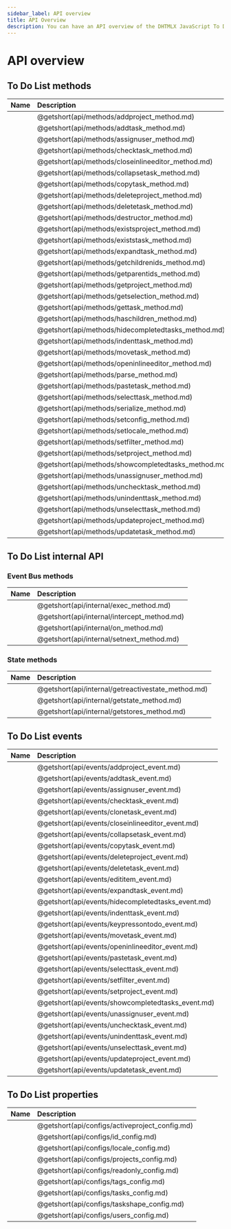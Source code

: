 ```yaml
---
sidebar_label: API overview
title: API Overview
description: You can have an API overview of the DHTMLX JavaScript To Do List library. Browse developer guides and API reference, try out code examples and live demos, and download a free 30-day evaluation version of DHTMLX To Do List.
---
```


# API overview

## To Do List methods

| Name                                         | Description                                         |
| :------------------------------------------- | :-------------------------------------------------- |
| [](api/methods/addproject_method.md)         | @getshort(api/methods/addproject_method.md)         |
| [](api/methods/addtask_method.md)            | @getshort(api/methods/addtask_method.md)            |
| [](api/methods/assignuser_method.md)         | @getshort(api/methods/assignuser_method.md)         |
| [](api/methods/checktask_method.md)          | @getshort(api/methods/checktask_method.md)          |
| [](api/methods/closeinlineeditor_method.md)  | @getshort(api/methods/closeinlineeditor_method.md)  |
| [](api/methods/collapsetask_method.md)       | @getshort(api/methods/collapsetask_method.md)       |
| [](api/methods/copytask_method.md)           | @getshort(api/methods/copytask_method.md)           |
| [](api/methods/deleteproject_method.md)      | @getshort(api/methods/deleteproject_method.md)      |
| [](api/methods/deletetask_method.md)         | @getshort(api/methods/deletetask_method.md)         |
| [](api/methods/destructor_method.md)         | @getshort(api/methods/destructor_method.md)         |
| [](api/methods/existsproject_method.md)      | @getshort(api/methods/existsproject_method.md)      |
| [](api/methods/existstask_method.md)         | @getshort(api/methods/existstask_method.md)         |
| [](api/methods/expandtask_method.md)         | @getshort(api/methods/expandtask_method.md)         |
| [](api/methods/getchildrenids_method.md)     | @getshort(api/methods/getchildrenids_method.md)     |
| [](api/methods/getparentids_method.md)       | @getshort(api/methods/getparentids_method.md)       |
| [](api/methods/getproject_method.md)         | @getshort(api/methods/getproject_method.md)         |
| [](api/methods/getselection_method.md)       | @getshort(api/methods/getselection_method.md)       |
| [](api/methods/gettask_method.md)            | @getshort(api/methods/gettask_method.md)            |
| [](api/methods/haschildren_method.md)        | @getshort(api/methods/haschildren_method.md)        |
| [](api/methods/hidecompletedtasks_method.md) | @getshort(api/methods/hidecompletedtasks_method.md) |
| [](api/methods/indenttask_method.md)         | @getshort(api/methods/indenttask_method.md)         |
| [](api/methods/movetask_method.md)           | @getshort(api/methods/movetask_method.md)           |
| [](api/methods/openinlineeditor_method.md)   | @getshort(api/methods/openinlineeditor_method.md)   |
| [](api/methods/parse_method.md)              | @getshort(api/methods/parse_method.md)              |
| [](api/methods/pastetask_method.md)          | @getshort(api/methods/pastetask_method.md)          |
| [](api/methods/selecttask_method.md)         | @getshort(api/methods/selecttask_method.md)         |
| [](api/methods/serialize_method.md)          | @getshort(api/methods/serialize_method.md)          |
| [](api/methods/setconfig_method.md)          | @getshort(api/methods/setconfig_method.md)          |
| [](api/methods/setlocale_method.md)          | @getshort(api/methods/setlocale_method.md)          |
| [](api/methods/setfilter_method.md)          | @getshort(api/methods/setfilter_method.md)          |
| [](api/methods/setproject_method.md)         | @getshort(api/methods/setproject_method.md)         |
| [](api/methods/showcompletedtasks_method.md) | @getshort(api/methods/showcompletedtasks_method.md) |
| [](api/methods/unassignuser_method.md)       | @getshort(api/methods/unassignuser_method.md)       |
| [](api/methods/unchecktask_method.md)        | @getshort(api/methods/unchecktask_method.md)        |
| [](api/methods/unindenttask_method.md)       | @getshort(api/methods/unindenttask_method.md)       |
| [](api/methods/unselecttask_method.md)       | @getshort(api/methods/unselecttask_method.md)       |
| [](api/methods/updateproject_method.md)      | @getshort(api/methods/updateproject_method.md)      |
| [](api/methods/updatetask_method.md)         | @getshort(api/methods/updatetask_method.md)         |

## To Do List internal API

### Event Bus methods

| Name                                 | Description                                 |
| :----------------------------------- | :------------------------------------------ |
| [](api/internal/exec_method.md)      | @getshort(api/internal/exec_method.md)      |
| [](api/internal/intercept_method.md) | @getshort(api/internal/intercept_method.md) |
| [](api/internal/on_method.md)        | @getshort(api/internal/on_method.md)        |
| [](api/internal/setnext_method.md)   | @getshort(api/internal/setnext_method.md)   |

### State methods

| Name                                        | Description                                        |
| :------------------------------------------ | :------------------------------------------------- |
| [](api/internal/getreactivestate_method.md) | @getshort(api/internal/getreactivestate_method.md) |
| [](api/internal/getstate_method.md)         | @getshort(api/internal/getstate_method.md)         |
| [](api/internal/getstores_method.md)        | @getshort(api/internal/getstores_method.md)        |

## To Do List events

| Name                                       | Description                                       |
| :----------------------------------------- | :------------------------------------------------ |
| [](api/events/addproject_event.md)         | @getshort(api/events/addproject_event.md)         |
| [](api/events/addtask_event.md)            | @getshort(api/events/addtask_event.md)            |
| [](api/events/assignuser_event.md)         | @getshort(api/events/assignuser_event.md)         |
| [](api/events/checktask_event.md)          | @getshort(api/events/checktask_event.md)          |
| [](api/events/clonetask_event.md)          | @getshort(api/events/clonetask_event.md)          |
| [](api/events/closeinlineeditor_event.md)  | @getshort(api/events/closeinlineeditor_event.md)  |
| [](api/events/collapsetask_event.md)       | @getshort(api/events/collapsetask_event.md)       |
| [](api/events/copytask_event.md)           | @getshort(api/events/copytask_event.md)           |
| [](api/events/deleteproject_event.md)      | @getshort(api/events/deleteproject_event.md)      |
| [](api/events/deletetask_event.md)         | @getshort(api/events/deletetask_event.md)         |
| [](api/events/edititem_event.md)           | @getshort(api/events/edititem_event.md)           |
| [](api/events/expandtask_event.md)         | @getshort(api/events/expandtask_event.md)         |
| [](api/events/hidecompletedtasks_event.md) | @getshort(api/events/hidecompletedtasks_event.md) |
| [](api/events/indenttask_event.md)         | @getshort(api/events/indenttask_event.md)         |
| [](api/events/keypressontodo_event.md)     | @getshort(api/events/keypressontodo_event.md)     |
| [](api/events/movetask_event.md)           | @getshort(api/events/movetask_event.md)           |
| [](api/events/openinlineeditor_event.md)   | @getshort(api/events/openinlineeditor_event.md)   |
| [](api/events/pastetask_event.md)          | @getshort(api/events/pastetask_event.md)          |
| [](api/events/selecttask_event.md)         | @getshort(api/events/selecttask_event.md)         |
| [](api/events/setfilter_event.md)          | @getshort(api/events/setfilter_event.md)          |
| [](api/events/setproject_event.md)         | @getshort(api/events/setproject_event.md)         |
| [](api/events/showcompletedtasks_event.md) | @getshort(api/events/showcompletedtasks_event.md) |
| [](api/events/unassignuser_event.md)       | @getshort(api/events/unassignuser_event.md)       |
| [](api/events/unchecktask_event.md)        | @getshort(api/events/unchecktask_event.md)        |
| [](api/events/unindenttask_event.md)       | @getshort(api/events/unindenttask_event.md)       |
| [](api/events/unselecttask_event.md)       | @getshort(api/events/unselecttask_event.md)       |
| [](api/events/updateproject_event.md)      | @getshort(api/events/updateproject_event.md)      |
| [](api/events/updatetask_event.md)         | @getshort(api/events/updatetask_event.md)         |


## To Do List properties

| Name                                    | Description                                    |
| :-------------------------------------- | :--------------------------------------------- |
| [](api/configs/activeproject_config.md) | @getshort(api/configs/activeproject_config.md) |
| [](api/configs/id_config.md)            | @getshort(api/configs/id_config.md)            |
| [](api/configs/locale_config.md)        | @getshort(api/configs/locale_config.md)        |
| [](api/configs/projects_config.md)      | @getshort(api/configs/projects_config.md)      |
| [](api/configs/readonly_config.md)      | @getshort(api/configs/readonly_config.md)      |
| [](api/configs/tags_config.md)          | @getshort(api/configs/tags_config.md)          |
| [](api/configs/tasks_config.md)         | @getshort(api/configs/tasks_config.md)         |
| [](api/configs/taskshape_config.md)     | @getshort(api/configs/taskshape_config.md)     |
| [](api/configs/users_config.md)         | @getshort(api/configs/users_config.md)         |
